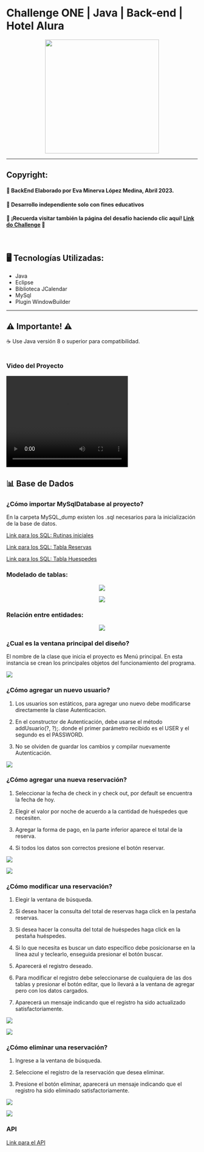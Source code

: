 # Challenge ONE | Java | Back-end | Hotel Alura

<p align="center" >
     <img width="300" heigth="300" src="https://user-images.githubusercontent.com/91544872/189419040-c093db78-c970-4960-8aca-ffcc11f7ffaf.png">
</p>

---
##  Copyright:


#### 🔹 BackEnd Elaborado por Eva Minerva López Medina, Abril 2023.
#### 🔹 Desarrollo independiente solo con fines educativos
#### 🔹 ¡Recuerda visitar también la página del desafío haciendo clic aquí! [Link do Challenge](https://www.aluracursos.com/challenges/oracle-one-back-end/hotelalura) 📃
</br>

## 🖥️ Tecnologías Utilizadas:

- Java
- Eclipse
- Biblioteca JCalendar
- MySql
- Plugin WindowBuilder </br>

---
## ⚠️ Importante! ⚠️

☕ Use Java versión 8 o superior para compatibilidad. </br></br>


### Video del Proyecto 


 <video width="320" height="240" controls>
  <source src="/video/hotel_alura_Trim.mp4" type="video/mp4">
</video> 
 
## 📊 Base de Dados

### ¿Cómo importar MySqlDatabase al proyecto?

En la carpeta MySQL_dump existen los .sql necesarios para la inicialización de la base de datos.

[Link para los SQL: Rutinas iniciales](/MySQL_dump/hotel_alura_routines.htm) 

[Link para los SQL: Tabla Reservas](/MySQL_dump/hotel_alura_reservas.htm) 

[Link para los SQL: Tabla Huespedes](/MySQL_dump/hotel_alura_huespedes.htm) 
 

### Modelado de tablas:

<p align="center">
<img src="imagenes/tabla_reservas.gif"> 
 </p>
  
  
 <p align="center">
<img src="imagenes/tabla_huespedes.gif"> 
 </p>

 
 ### Relación entre entidades: 
  
  
 <p align="center">
<img src="imagenes/diagramaER.gif"> 
 </p>


### ¿Cual es la ventana principal del diseño?

El nombre de la clase que inicia el proyecto es Menú principal. En esta instancia se crean los principales objetos del funcionamiento del programa.

![](imagenes/inicio.gif)
 
### ¿Cómo agregar un nuevo usuario?

1) Los usuarios son estáticos, para agregar uno nuevo debe modificarse directamente la clase Autenticacion. 

2) En el constructor de Autenticación, debe usarse el método addUsuario(?, ?);. donde el primer parámetro recibido es el USER  y el segundo es el PASSWORD. 

3) No se olviden de guardar los cambios y compilar nuevamente Autenticación.  

![](imagenes/autenticacion.gif) 

### ¿Cómo agregar una nueva reservación?

1) Seleccionar la fecha de check in y check out, por default se encuentra la fecha de hoy. 

2) Elegir el valor por noche de acuerdo a la cantidad de huéspedes que necesiten. 

3) Agregar la forma de pago, en la parte inferior aparece el total de la reserva. 

4. Si todos los datos son correctos presione el botón reservar. 


![](imagenes/reservacion_fechas.gif) 

![](imagenes/registroHuespedes.gif)

### ¿Cómo modificar una reservación?

1) Elegir la ventana de búsqueda. 

2) Si desea hacer la consulta del total de reservas haga click en la pestaña reservas. 

3) Si desea hacer la consulta del total de huéspedes haga click en la pestaña huéspedes. 

4) Si lo que necesita es buscar un dato específico debe posicionarse en la línea azul y teclearlo, enseguida presionar el botón buscar. 

5) Aparecerá el registro deseado. 

6) Para modificar el registro debe seleccionarse de cualquiera de las dos tablas y presionar el botón editar, que lo llevará a la ventana de agregar pero con los datos cargados. 

7) Aparecerá un mensaje indicando que el registro ha sido actualizado satisfactoriamente. 


![](imagenes/guardarReservas.gif) 

![](imagenes/guardarHuespedes.gif)
 
 ### ¿Cómo eliminar una reservación?

1) Ingrese a la ventana de búsqueda. 

2) Seleccione el registro de la reservación que desea eliminar. 

3) Presione el botón eliminar, aparecerá un mensaje indicando que el registro ha sido eliminado satisfactoriamente. 


![](imagenes/guardarReservas.gif) 

![](imagenes/guardarHuespedes.gif) 

### API

[Link para el API](API.htm) 


